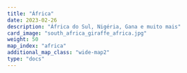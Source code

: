 ```yaml
---
title: "África"
date: 2023-02-26
description: "África do Sul, Nigéria, Gana e muito mais"
card_image: "south_africa_giraffe_africa.jpg"
weight: 50
map_index: "africa"
additional_map_class: "wide-map2"
type: "docs"
---
```

